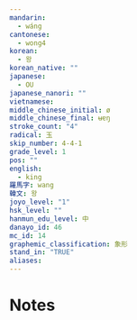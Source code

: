 ```yaml
---
mandarin:
  - wáng
cantonese:
  - wong4
korean:
  - 왕
korean_native: ""
japanese:
  - OU
japanese_nanori: ""
vietnamese:
middle_chinese_initial: ø
middle_chinese_final: ʉɐŋ
stroke_count: "4"
radical: 玉
skip_number: 4-4-1
grade_level: 1
pos: ""
english:
  - king
羅馬字: wang
韓文: 왕
joyo_level: "1"
hsk_level: ""
hanmun_edu_level: 中
danayo_id: 46
mc_id: 14
graphemic_classification: 象形
stand_in: "TRUE"
aliases:
---
```


# Notes
